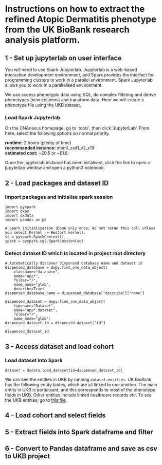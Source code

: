 # Instructions on how to extract the refined Atopic Dermatitis phenotype from the UK BioBank research analysis platform. 

## 1 - Set up jupyterlab on user interface

You will need to use Spark Jupyterlab. Jupyterlab is a web-based interaction development environment, and Spark provides the interfact for programming clusters to work in a parallel environment. Spark Jupyterlab allows you to work in a parallelised environment. 

We can access phenotypic data using SQL, do complex filtering and derive phenotypes (new columns) and transform data. Here we will create a phenotype file using the UKB dataset. 

### Load Spark Jupyterlab 

On the DNAnexus homepage, go to 'tools', then click 'JupyterLab'. From here, select the following options on normal priority. 

**runtime:** 2 hours (plenty of time)    
**recommended instance:** mem1_ssd1_v2_x16    
**estimated cost:** ~£0.5 or ~£1.8    

Once the jupyterlab instance has been initialised, click the link to open a jupyterlab window and open a python3 notebook. 

## 2 - Load packages and dataset ID

### Import packages and initialise spark session
```
import pyspark
import dxpy
import dxdata
import pandas as pd
```
```
# Spark initialization (Done only once; do not rerun this cell unless you select Kernel -> Restart kernel).
sc = pyspark.SparkContext()
spark = pyspark.sql.SparkSession(sc)
```
### Detect dataset ID which is located in project root directory

```
# Automatically discover dispensed database name and dataset id
dispensed_database = dxpy.find_one_data_object(
    classname="database", 
    name="app*", 
    folder="/", 
    name_mode="glob", 
    describe=True)
dispensed_database_name = dispensed_database["describe"]["name"]

dispensed_dataset = dxpy.find_one_data_object(
    typename="Dataset", 
    name="app*.dataset", 
    folder="/", 
    name_mode="glob")
dispensed_dataset_id = dispensed_dataset["id"]

dispensed_dataset_id
```

## 3 - Access dataset and load cohort

### Load dataset into Spark

```
dataset = dxdata.load_dataset(id=dispensed_dataset_id)
```

We can see the entities in UKB by running `dataset.entities`. UK BioBank has the following entity tables, which are all linked to one another. The main entity in UKB is participant, and this corresponds to most of the phenotype fields in UKB. Other entities include linked healthcare records etc. To see the UKB entities, go to [this file](UKB_entities.txt). 

## 4 - Load cohort and select fields

## 5 - Extract fields into Spark dataframe and filter

## 6 - Convert to Pandas dataframe and save as csv to UKB project
